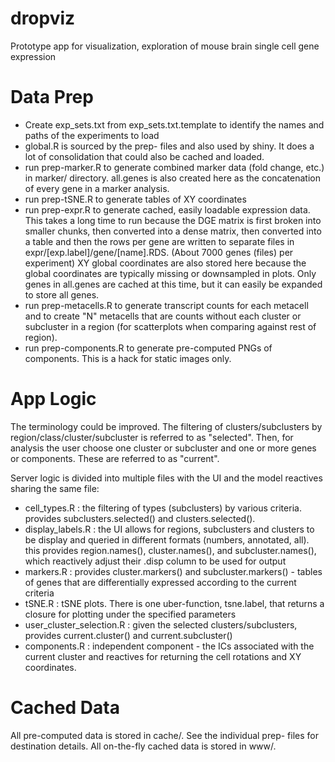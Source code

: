 # dropviz
Prototype app for visualization, exploration of mouse brain single cell gene expression

Data Prep
=========
  
- Create exp_sets.txt from exp_sets.txt.template to identify the names and paths of the experiments to load
- global.R is sourced by the prep- files and also used by shiny. It does a lot of consolidation that could also be cached and loaded.
- run prep-marker.R to generate combined marker data (fold change, etc.) in marker/ directory. all.genes is also created here as the concatenation of every gene in a marker analysis. 
- run prep-tSNE.R to generate tables of XY coordinates
- run prep-expr.R to generate cached, easily loadable expression data. This takes a long time to run because the DGE matrix is first broken into smaller chunks, then converted into a dense matrix, then converted into a table and then the rows per gene are written to separate files in expr/[exp.label]/gene/[name].RDS. (About 7000 genes (files) per experiment)
XY global coordinates are also stored here because the global coordinates are typically missing or downsampled in plots. Only genes in all.genes are cached at this time, but it can easily be expanded to store all genes.
- run prep-metacells.R to generate transcript counts for each metacell and to create "N" metacells that are counts without each cluster or subcluster in a region (for scatterplots when comparing against rest of region).
- run prep-components.R to generate pre-computed PNGs of components. This is a hack for static images only.

App Logic
=========

The terminology could be improved. The filtering of clusters/subclusters by region/class/cluster/subcluster is referred to as "selected".
Then, for analysis the user choose one cluster or subcluster and one or more genes or components. These are referred to as "current".

Server logic is divided into multiple files with the UI and the model reactives sharing the same file: 

- cell_types.R : the filtering of types (subclusters) by various criteria. provides subclusters.selected() and clusters.selected().
- display_labels.R : the UI allows for regions, subclusters and clusters to be display and queried in different formats (numbers, annotated, all).
  this provides region.names(), cluster.names(), and subcluster.names(), which reactively adjust their .disp column to be used for output
- markers.R : provides cluster.markers() and subcluster.markers() - tables of genes that are differentially expressed according to the current criteria
- tSNE.R : tSNE plots. There is one uber-function, tsne.label, that returns a closure for plotting under the specified parameters
- user_cluster_selection.R : given the selected clusters/subclusters, provides current.cluster() and current.subcluster()
- components.R : independent component - the ICs associated with the current cluster and reactives for returning the cell rotations and XY coordinates.

Cached Data
===========

All pre-computed data is stored in cache/. See the individual prep- files for destination details.
All on-the-fly cached data is stored in www/.
